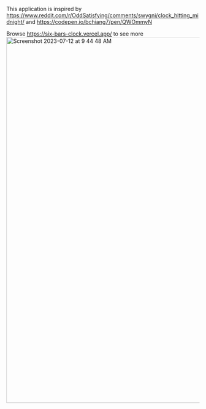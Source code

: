 This application is inspired by 
https://www.reddit.com/r/OddSatisfying/comments/swygni/clock_hitting_midnight/ and https://codepen.io/bchiang7/pen/QWOmmyN

Browse https://six-bars-clock.vercel.app/ to see more
<img width="955" alt="Screenshot 2023-07-12 at 9 44 48 AM" src="https://github.com/Chilam-Yim/six_bars_clock/assets/101900770/25ccaa03-74fa-43d4-a886-846237a8aad2">
